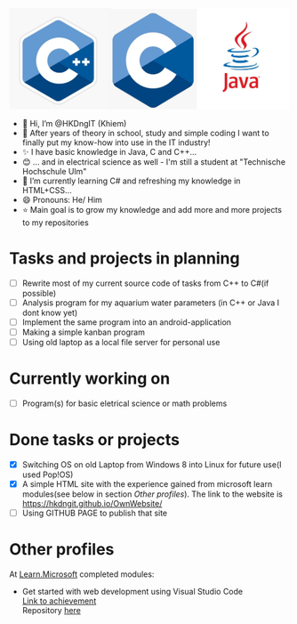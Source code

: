 ![logos](./Images/CPP.jpg)
- 👋 Hi, I’m @HKDngIT (Khiem)
- 👀 After years of theory in school, study and simple coding I want to finally put my know-how into use in the IT industry!
- ✨ I have basic knowledge in Java, C and C++...
- 😊 ... and in electrical science as well - I'm still a student at "Technische Hochschule Ulm"
- 🌱 I’m currently learning C# and refreshing my knowledge in HTML+CSS...
- 😄 Pronouns: He/ Him
- ⭐ Main goal is to grow my knowledge and add more and more projects to my repositories
  
# Tasks and projects in planning
  - [ ] Rewrite most of my current source code of tasks from C++ to C#(if possible)
  - [ ] Analysis program for my aquarium water parameters (in C++ or Java I dont know yet)
  - [ ] Implement the same program into an android-application
  - [ ] Making a simple kanban program
  - [ ] Using old laptop as a local file server for personal use
 
# Currently working on
- [ ] Program(s) for basic eletrical science or math problems

# Done tasks or projects
- [x] Switching OS on old Laptop from Windows 8 into Linux for future use(I used Pop!OS)
- [x] A simple HTML site with the experience gained from microsoft learn modules(see below in section *Other profiles*). The link to the website is https://hkdngit.github.io/OwnWebsite/
- [ ] Using GITHUB PAGE to publish that site

# Other profiles
At [Learn.Microsoft](https://learn.microsoft.com/en-us/users/me/)
completed modules:
- Get started with web development using Visual Studio Code  
  [Link to achievement](https://learn.microsoft.com/api/achievements/share/en-us/HKDng97-9570/FZ9GPCNX?sharingId=40C5DF22D22FE35F)  
  Repository [here](https://github.com/HKDngIT/OwnWebsite/tree/main)  
 

<!---
HKDngIT/HKDngIT is a ✨ special ✨ repository because its `README.md` (this file) appears on your GitHub profile.
You can click the Preview link to take a look at your changes.
--->
